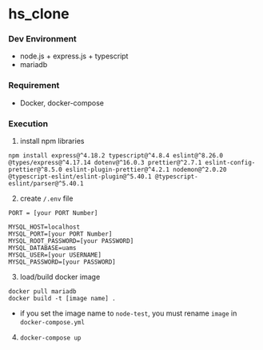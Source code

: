 # hs_clone

### Dev Environment

- node.js + express.js + typescript
- mariadb

### Requirement

- Docker, docker-compose

### Execution

1. install npm libraries

```
npm install express@^4.18.2 typescript@^4.8.4 eslint@^8.26.0 @types/express@^4.17.14 dotenv@^16.0.3 prettier@^2.7.1 eslint-config-prettier@^8.5.0 eslint-plugin-prettier@^4.2.1 nodemon@^2.0.20 @typescript-eslint/eslint-plugin@^5.40.1 @typescript-eslint/parser@^5.40.1
```

2. create `/.env` file

```
PORT = [your PORT Number]

MYSQL_HOST=localhost
MYSQL_PORT=[your PORT Number]
MYSQL_ROOT_PASSWORD=[your PASSWORD]
MYSQL_DATABASE=uams
MYSQL_USER=[your USERNAME]
MYSQL_PASSWORD=[your PASSWORD]
```

3. load/build docker image

```
docker pull mariadb
docker build -t [image name] .
```

- if you set the image name to `node-test`, you must rename `image` in `docker-compose.yml`

4. `docker-compose up`
